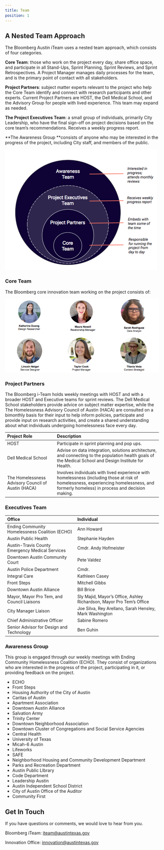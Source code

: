 ```yaml
---
title: Team
position: 1
---
```


## A Nested Team Approach
The Bloomberg Austin iTeam uses a nested team approach, which consists of four categories.

**Core Team**: those who work on the project every day, share office space, and participate in all Stand-Ups, Sprint Planning, Sprint Reviews, and Sprint Retrospectives. A Project Manager manages daily processes for the team, and is the primary point of contact with all stakeholders.

**Project Partners**: subject matter experts relevant to the project who help the Core Team identify and connect with research participants and other experts. Current Project Partners are HOST, the Dell Medical School, and the Advisory Group for people with lived experience. This team may expand as needed. 

**The Project Executives Team**: a small group of individuals, primarily City Leadership, who have the final sign-off on project decisions based on the core team’s recommendations. Receives a weekly progress report.

**The Awareness Group **consists of anyone who may be interested in the progress of the project, including City staff, and members of the public. 

![Nested Teams Graphic](/assets/img/projects/bloomberg-iteam/iteam-nested-teams.png)


### Core Team
The Bloomberg core innovation team working on the project consists of:


![iTeam Core Team Photos](/assets/img/projects/bloomberg-iteam/iteam-team-pics.png)

### Project Partners
The Bloomberg i-Team holds weekly meetings with HOST and with a broader HOST and Executive teams for sprint reviews. The Dell Medical School stakeholders provide advice on subject matter expertise, while the The Homelessness Advisory Council of Austin (HACA) are consulted on a bimonthly basis for their input to help inform policies, participate and provide input on research activities, and create a shared understanding about what individuals undergoing homelessness face every day.

Project Role	|Description|
:--	|:--	
HOST|Participate in sprint planning and pop ups.
Dell Medical School|Advise on data integration, solutions architecture, and connecting to the population health goals of the Medical School and Design Institute for Health.
The Homelessness Advisory Council of Austin (HACA)|Involves individuals with lived experience with homelessness (including those at risk of homelessness, experiencing homelessness, and formerly homeless) in process and decision making.



### Executives Team
Office	|Individual	|
:--	|:--
Ending Community Homelessness Coalition (ECHO)|Ann Howard
Austin Public Health |Stephanie Hayden
Austin-Travis County Emergency Medical Services| Cmdr. Andy Hofmeister
Downtown Austin Community Court|Pete Valdez
Austin Police Department|Cmdr. 
Integral Care|Kathleen Casey
Front Steps|Mitchell Gibbs
Downtown Austin Alliance|Bill Brice
Mayor, Mayor Pro Tem, and Council Liaisons|Sly Majid, Mayor’s Office, Ashley Richardson, Mayor Pro Tem’s Office
City Manager Liaison|Joe Silva, Rey Arellano, Sarah Hensley, Mark Washington
Chief Administrative Officer|Sabine Romero 
Senior Advisor for Design and Technology|Ben Guhin


### Awareness Group
This group is engaged through our weekly meetings with Ending Community Homelessness Coalition (ECHO). They consist of organizations who are interested in the progress of the project, participating in it, or providing feedback on the project.

* ECHO 
* Front Steps 
* Housing Authority of the City of Austin 
* Caritas of Austin 
* Apartment Association 
* Downtown Austin Alliance
* Salvation Army
* Trinity Center
* Downtown Neighborhood Association 
* Downtown Cluster of Congregations and Social Service Agencies
* Central Health 
* University of Texas 
* Micah-6 Austin 
* Lifeworks
* SAFE
* Neighborhood Housing and Community Development Department 
* Parks and Recreation Department 
* Austin Public LIbrary 
* Code Department 
* Leadership Austin 
* Austin Independent School District 
* City of Austin Office of the Auditor
* Community First





## Get In Touch
If you have questions or comments, we would love to hear from you.

Bloomberg iTeam: [iteam@austintexas.gov](mailto:iteam@austintexas.gov)

Innovation Office: [innovation@austintexas.gov](mailto:innovation@austintexas.gov)



